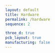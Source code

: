 ```yaml
---
layout: default
title: Hardware
permalink: /hardware
sequence: 2

three_d: true
pcb_layout: true
manufacturing: false
---
```

